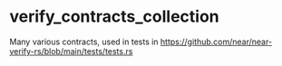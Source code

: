# verify_contracts_collection

Many various contracts, used in tests in https://github.com/near/near-verify-rs/blob/main/tests/tests.rs

